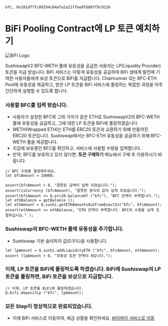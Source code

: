 ```meta-Currency
bfc, 0x281df7fc89294c84afa2a21ffee8f6807f9c9226
```

# BiFi Pooling Contract에 LP 토큰 예치하기

![BiFi Logo](https://s3.ap-northeast-2.amazonaws.com/thebifrost.io/home/bifi/bifi_logo.svg)

SushiswapV2 BFC-WETH 풀에 유동성을 공급한 사용자는 LP(Liquidity Provider) 토큰을 지급 받습니다.
BiFi 서비스는 이렇게 유동성을 공급하여 BiFi 생태계 발전에 기여한 사용자들에게 보상 토큰으로 BiFi를 지급합니다.
Chainrunner Q는 BFC-ETH Pool에 유동성을 제공하고, 받은 LP 토큰을 BiFi 서비스에 풀링하는 복잡한 과정을 아주 간단하게 실행할 수 있도록 합니다.

### 사용할 BFC를 입력 받습니다.

- 사용자가 설정한 BFC와 그와 가치가 같은 ETH로 SushiswapV2의 BFC-WETH 풀에 유동성을 공급하고, 그에 대한 LP 토큰을 BiFi에 풀링하겠습니다.
- WETH(Wrapped ETH)는 ETH를 ERC20 토큰과 교환하기 위해 만들어진 ERC20 토큰입니다. Sushiswap에서는 BFC-ETH 유동성을 공급하기 위해 BFC-WETH 풀을 제공합니다.
- 지갑에 보유중인 BFC를 확인하고, 서비스에 사용할 수량을 입력합니다.
- 만약, BFC를 보유하고 있지 않다면, **토큰 구매하기** 메뉴에서 구매 후 이용하시기 바랍니다.

```input BFC
// BFC 수량을 결정해주세요.
let bfcAmount = 10000;
```

```input-Verify
assert(bfcAmount > 0, "잘못된 금액이 입력 되었습니다.");
assert(isCurrency (bfcAmount), "잘못된 형식의 값이 입력 되었습니다.");
assert(bfcAmount <= Q.erc20.balanceOf ("bfc"), "BFC 잔액이 부족합니다.");
let ethBalance = getBalance ();
let ethAmount = Q.sushi.getETHAmountsOutFromExactIn("bfc", bfcAmount);
assert(ethAmount <= ethBalance, "ETH 잔액이 부족합니다. BFC의 수량을 낮게 조절하십시요." );
```

### Sushiswap의 BFC-WETH 풀에 유동성을 추가합니다.

- Sushiswap 기본 슬리피지 값(0.5%)을 사용합니다.

```taster
let lpAmount = Q.sushi.addLiquidityETH ("bfc", bfcAmount, ethAmount);
assert (lpAmount > 0, "유동성 토큰 잔액이 0입니다.");
```

### 이제, LP 토큰을 BiFi에 풀링하도록 하겠습니다. BiFi에 Sushiswap의 LP 토큰을 풀링하면, BiFi 토큰을 보상으로 지급합니다.

```taster
// 이제, LP 토큰을 BiFi에 풀링하겠습니다.
Q.bifi.depositLp ("bfc", lpAmount);
```

### 모든 Step이 정상적으로 완료되었습니다.

- 이제 BiFi 서비스로 이동하여, 예금 상황을 확인하세요. [바이파이 서비스로 이동](https://app.bifi.finance/pool/sushiswap/bfcEth?chainid=mainnet)

